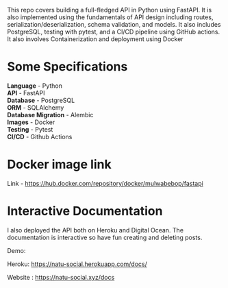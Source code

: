 This repo covers building a full-fledged API in Python using FastAPI. It is also implemented using the fundamentals of API design including routes, serialization/deserialization, schema validation, and models. It also includes PostgreSQL, testing with pytest, and a CI/CD pipeline using GitHub actions. It also involves Containerization and deployment using Docker

# Some Specifications
**Language** - Python <bR>
**API** - FastAPI <br>
**Database** - PostgreSQL <br>
**ORM** - SQLAlchemy <br>
**Database Migration** - Alembic <br>
**Images** - Docker<br>
**Testing** - Pytest<br>
**CI/CD** - Github Actions<br>

# Docker image link
Link - https://hub.docker.com/repository/docker/mulwabebop/fastapi <br>

# Interactive Documentation

I also deployed the API both on Heroku and Digital Ocean. The documentation is interactive so have fun creating and deleting posts.

Demo: 

Heroku: https://natu-social.herokuapp.com/docs/ <br>


Website : https://natu-social.xyz/docs


